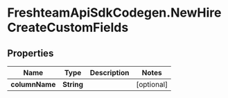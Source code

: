 # FreshteamApiSdkCodegen.NewHireCreateCustomFields

## Properties

Name | Type | Description | Notes
------------ | ------------- | ------------- | -------------
**columnName** | **String** |  | [optional] 


